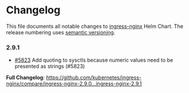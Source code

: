 <!-- SPDX-License-Identifier: Apache-2.0 -->

# Changelog

This file documents all notable changes to [ingress-nginx](https://github.com/kubernetes/ingress-nginx) Helm Chart. The release numbering uses [semantic versioning](http://semver.org).

### 2.9.1

* [#5823](https://github.com/kubernetes/ingress-nginx/pull/5823) Add quoting to sysctls because numeric values need to be presented as strings (#5823)

**Full Changelog**: https://github.com/kubernetes/ingress-nginx/compare/ingress-nginx-2.9.0...ingress-nginx-2.9.1
